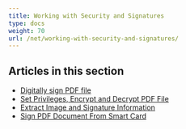 ```yaml
---
title: Working with Security and Signatures
type: docs
weight: 70
url: /net/working-with-security-and-signatures/
---
```


## **Articles in this section**
- [Digitally sign PDF file](/pdf/net/digitally-sign-pdf-file/)
- [Set Privileges, Encrypt and Decrypt PDF File](/pdf/net/set-privileges-encrypt-and-decrypt-pdf-file/)
- [Extract Image and Signature Information](/pdf/net/extract-image-and-signature-information/)
- [Sign PDF Document From Smart Card](/pdf/net/sign-pdf-document-from-smart-card/)